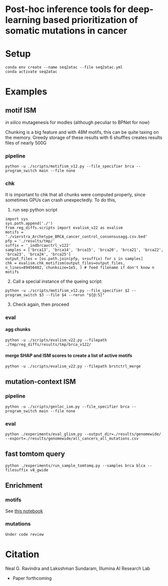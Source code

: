 # Post-hoc inference tools for deep-learning based prioritization of somatic mutations in cancer

# Setup

```
conda env create --name seq2atac --file seq2atac.yml
conda activate seq2atac
```

# Examples

## motif ISM

*in silico* mutagenesis for modles (although peculiar to BPNet for now)

Chunking is a big feature and with 48M motifs, this can be quite taxing on the memory. Greedy storage of these results with 6 shuffles creates results files of nearly 500G

### pipeline

```
python -u ./scripts/motifism_v12.py --file_specifier brca --program_switch main --file none
```

### chk

It is important to chk that all chunks were computed properly, since sometimes GPUs can crash unexpectedly. To do this,

1. run sep python script

```
import sys
sys.path.append('./')
from reg_diffs.scripts import evalism_v22 as evalism
motifs = './vierstra_Archetype_BRCA_cancer_control_consensusagg.csv.bed'
pfp = './results/tmp/'
suffix = '_indbrcavctrl_v122'
samples = ['brca13', 'brca14', 'brca15', 'brca20', 'brca21', 'brca22', 'brca23', 'brca24', 'brca25']
output_files = [os.path.join(pfp, s+suffix) for s in samples]
chk = evalism.chk_motifism(output_files=output_files, n_lines=89456402, chunksize=1e5, ) # feed filename if don't know n motifs
```

2. Call a special instance of the queing script:
```
python -u ./scripts/motifism_v12.py --file_specifier $2 --program_switch $3 --file $4 --rerun "${@:5}"
```

3. Check again, then proceed


### eval

#### agg chunks
```
python -u ./scripts/evalism_v22.py --filepath ./tmp/reg_diffs/results/tmp/brca_v122/
```
#### merge SHAP and ISM scores to create a list of active motifs

```
python -u ./scripts/evalism_v22.py --filepath brstctrl_merge
```

## mutation-context ISM

### pipeline

```
python -u ./scripts/genloc_ism.py --file_specifier brca --program_switch main --file none
```

### eval

```
python ./experiments/eval_glism.py --output_dir=./results/genomewide/ --export=./results/genomewide/all_cancers_all_mutations.csv
```

## fast tomtom query

```
python ./experiments/run_sample_tomtomq.py --samples brca blca --filesuffix v8_gwide
```

## Enrichment

### motifs

See [this notebook](https://git.illumina.com/nravindra/mutation_prioritization_tooling/blob/main/notebooks/motif_enrich_gbmsubclones.ipynb)

### mutations

```
Under code review
```

# Citation

Neal G. Ravindra and Laksshman Sundaram, Illumina AI Research Lab
- Paper forthcoming

